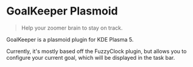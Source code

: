 # GoalKeeper Plasmoid

> Help your zoomer brain to stay on track.

GoalKeeper is a plasmoid plugin for KDE Plasma 5.

Currently, it's mostly based off the FuzzyClock plugin, but allows you to configure your current goal, which will be displayed in the task bar.
